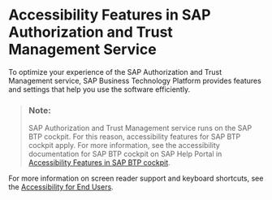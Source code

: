 <!-- loio29fdcb5ddb724764953b906a699709a7 -->

# Accessibility Features in SAP Authorization and Trust Management Service

To optimize your experience of the SAP Authorization and Trust Management service, SAP Business Technology Platform provides features and settings that help you use the software efficiently.



> ### Note:  
> SAP Authorization and Trust Management service runs on the SAP BTP cockpit. For this reason, accessibility features for SAP BTP cockpit apply. For more information, see the accessibility documentation for SAP BTP cockpit on SAP Help Portal in [Accessibility Features in SAP BTP cockpit](../50-administration-and-ops/accessibility-features-in-sap-btp-cockpit-8153bc4.md).

For more information on screen reader support and keyboard shortcuts, see the [Accessibility for End Users](https://help.sap.com/docs/SAPUI5/bc5a64aac808463baa95b4230f221716/f562835d0b4e44129aa24a17551a0baa.html).



